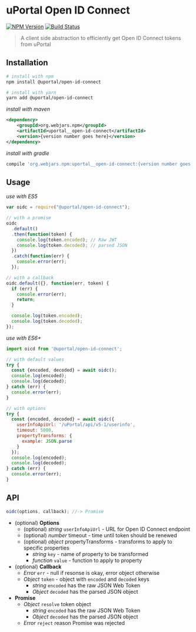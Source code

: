 # uPortal Open ID Connect

[![NPM Version](https://img.shields.io/npm/v/@uportal/open-id-connect.svg)](https://www.npmjs.com/package/@uportal/open-id-connect)
[![Build Status](https://travis-ci.org/ChristianMurphy/uPortal-components.svg?branch=master)](https://travis-ci.org/ChristianMurphy/uPortal-components)

> A client side abstraction to efficiently get Open ID Connect tokens from uPortal

## Installation

```sh
# install with npm
npm install @uportal/open-id-connect

# install with yarn
yarn add @uportal/open-id-connect
```

_install with maven_

```xml
<dependency>
    <groupId>org.webjars.npm</groupId>
    <artifactId>uportal__open-id-connect</artifactId>
    <version>{version number goes here}</version>
</dependency>
```

_install with gradle_

```gradle
compile 'org.webjars.npm:uportal__open-id-connect:{version number goes here}'
```

## Usage

_use with ES5_

```js
var oidc = require("@uportal/open-id-connect");

// with a promise
oidc
  .default()
  .then(function(token) {
    console.log(token.encoded); // Raw JWT
    console.log(token.decoded); // parsed JSON
  })
  .catch(function(err) {
    console.error(err);
  });

// with a callback
oidc.default({}, function(err, token) {
  if (err) {
    console.error(err);
    return;
  }

  console.log(token.encoded);
  console.log(token.decoded);
});
```

_use with ES6+_

```js
import oicd from '@uportal/open-id-connect';

// with default values
try {
  const {encoded, decoded} = await oidc();
  console.log(encoded);
  console.log(decoded);
} catch (err) {
  console.error(err);
}

// with options
try {
  const {encoded, decoded} = await oidc({
    userInfoApiUrl: '/uPortal/api/v5-1/userinfo',
    timeout: 5000,
    propertyTransforms: {
      example: JSON.parse
    }
  });
  console.log(encoded);
  console.log(decoded);
} catch (err) {
  console.error(err);
}
```

## API

```js
oidc(options, callback); //-> Promise
```

* (optional) **Options**
  * (optional) _string_ `userInfoApiUrl` - URL for Open ID Connect endpoint
  * (optional) _number_ timeout - time until token should be renewed
  * (optional) _object_ propertyTransforms - transforms to apply to specific properties
    * _string_ `key` - name of property to be transformed
    * _function_ `value` - function to apply to property
* (optional) **Callback**
  * _Error_ `err` - null if resonse is okay, error object otherwise
  * _Object_ `token` - object with `encoded` and `decoded` keys
    * _string_ `encoded` has the raw JSON Web Token
    * _Object_ `decoded` has the parsed JSON object
* **Promise**
  * _Object_ `resolve` token object
    * _string_ `encoded` has the raw JSON Web Token
    * _Object_ `decoded` has the parsed JSON object
  * _Error_ `reject` reason Promise was rejected
